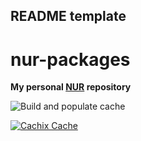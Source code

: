 ## README template

# nur-packages

**My personal [NUR](https://github.com/nix-community/NUR) repository**

![Build and populate cache](https://github.com/Marven11/nur-packages/workflows/Build%20and%20populate%20cache/badge.svg)

[![Cachix Cache](https://img.shields.io/badge/cachix-marven11-blue.svg)](https://marven11.cachix.org)

